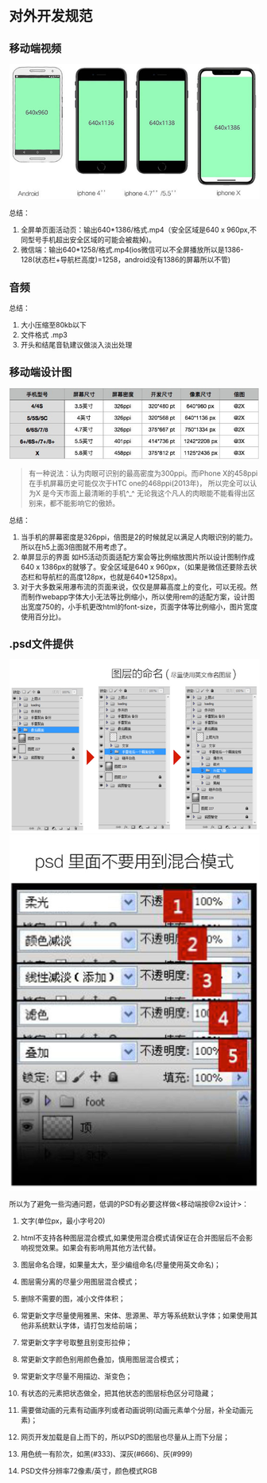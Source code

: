 
# 对外开发规范

## 移动端视频
![视频尺寸](./images/dev-pixel2.jpg)

总结：
1. 全屏单页面活动页：输出640*1386/格式.mp4（安全区域是640 x 960px,不同型号手机超出安全区域的可能会被裁掉)。
2. 微信端：输出640*1258/格式.mp4(ios微信可以不全屏播放所以是1386-128(状态栏+导航栏高度)=1258，android没有1386的屏幕所以不管)

## 音频

总结：
1. 大小压缩至80kb以下
2. 文件格式 .mp3
3. 开头和结尾音轨建议做淡入淡出处理

## 移动端设计图
![手机尺寸](./images/dev-pixel1.jpg)

> 有一种说法：认为肉眼可识别的最高密度为300ppi。而iPhone X的458ppi在手机屏幕历史可能仅次于HTC one的468ppi(2013年)， 所以完全可以认为X 是今天市面上最清晰的手机^_^ 无论我这个凡人的肉眼能不能看得出区别来，都不能影响它的傲娇。

总结：
1. 当手机的屏幕密度是326ppi，倍图是2的时候就足以满足人肉眼识别的能力。所以在h5上面3倍图就不用考虑了。
2. 单屏显示的界面 如H5活动页面适配方案会等比例缩放图片所以设计图制作成640 x 1386px的就够了。安全区域是640 x 960px，（如果是微信还要除去状态栏和导航栏的高度128px，也就是640*1258px)。
3. 对于大多数采用瀑布流的页面来说，仅仅是屏幕高度上的变化，可以无视。然而制作webapp字体大小无法等比例缩小，所以使用rem的适配方案，设计图出宽度750的，小手机更改html的font-size，页面字体等比例缩小，图片宽度使用百分比)。


## .psd文件提供
![图层规范](./images/dev-pixel3.jpg)
![禁止出现混合模式](./images/dev-pixel4.jpg)

所以为了避免一些沟通问题，低调的PSD有必要这样做<移动端按@2x设计>：
1. 文字(单位px，最小字号20)

2. html不支持各种图层混合模式,如果使用混合模式请保证在合并图层后不会影响视觉效果。如果会有影响用其他方法代替。

3. 图层命名合理，如果量太大，至少编组命名(尽量使用英文命名)；

4. 图层需分离的尽量少用图层混合模式；

5. 删除不需要的图，减小文件体积；

6. 常更新文字尽量使用雅黑、宋体、思源黑、苹方等系统默认字体；如果使用其他非系统默认字体，请打包发给前端；

7. 常更新文字字号取整且别变形拉伸；

8. 常更新文字颜色别用颜色叠加，慎用图层混合模式；

9. 常更新文字尽量不用描边、渐变色；

10. 有状态的元素把状态做全，把其他状态的图层标色区分可隐藏；

11. 需要做动画的元素有动画序列或者动画说明(动画元素单个分层，补全动画元素)；

12. 网页开发加载是自上而下的，所以PSD的图层也尽量从上而下分层；

13. 用色统一有阶次，如黑(#333)、深灰(#666)、灰(#999)

14. PSD文件分辨率72像素/英寸，颜色模式RGB
